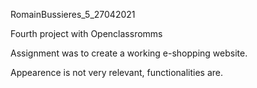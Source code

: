 RomainBussieres_5_27042021

Fourth project with Openclassromms

Assignment was to create a working e-shopping website. 

Appearence is not very relevant, functionalities are.
